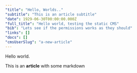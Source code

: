 ```yaml
---
"title": "Hello, Worlds.."
"subtitle": "This is an article subtitle"
"date": 1929-06-30T00:00:00.000Z
"full_title": "Hello world, testing the static CMS"
"bib": "Lets see if the permissions works as they should"
"links": []
"docs": []
"cmsUserSlug": "a-new-article"
---
```


Hello world.

This is an **article** with some markdown